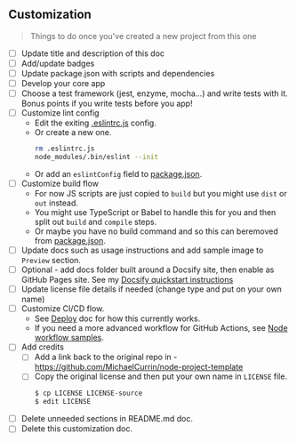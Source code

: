 ## Customization
> Things to do once you've created a new project from this one

- [ ] Update title and description of this doc
- [ ] Add/update badges
- [ ] Update package.json with scripts and dependencies
- [ ] Develop your core app
- [ ] Choose a test framework (jest, enzyme, mocha...) and write tests with it. Bonus points if you write tests before you app!
- [ ] Customize lint config
    - Edit the exiting [.eslintrc.js](/.eslintrc.js) config.
    - Or create a new one.
        ```sh
        rm .eslintrc.js
        node_modules/.bin/eslint --init
        ```
    - Or add an `eslintConfig` field to [package.json](/package.json).
- [ ] Customize build flow
    - For now JS scripts are just copied to `build` but you might use `dist` or `out` instead.
    - You might use TypeScript or Babel to handle this for you and then split out `build` and `compile` steps.
    - Or maybe you have no build command and so this can beremoved from [package.json](/package.json).
- [ ] Update docs such as usage instructions and add sample image to `Preview` section.
- [ ] Optional - add docs folder built around a Docsify site, then enable as GitHub Pages site. See my [Docsify quickstart instructions](https://github.com/MichaelCurrin/docsify-js-template#b-add-docsify-to-an-existing-projects-docs-directory)
- [ ] Update license file details if needed (change type and put on your own name)
- [ ] Customize CI/CD flow.
    - See [Deploy](deploy.md) doc for how this currently works.
    - If you need a more advanced workflow for GitHub Actions, see [Node workflow samples](https://github.com/MichaelCurrin/code-cookbook/tree/master/recipes/ci-cd/github-actions/workflows/node).
- [ ] Add credits
    - [ ] Add a link back to the original repo in - https://github.com/MichaelCurrin/node-project-template
    - [ ] Copy the original license and then put your own name in `LICENSE` file.
        ```sh
        $ cp LICENSE LICENSE-source
        $ edit LICENSE
        ```
- [ ] Delete unneeded sections in README.md doc.
- [ ] Delete this customization doc.
